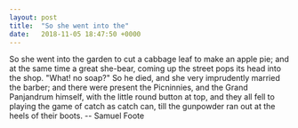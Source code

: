 ```yaml
---
layout: post
title:  "So she went into the"
date:   2018-11-05 18:47:50 +0000
---
```

So she went into the garden to cut a cabbage leaf to make an apple pie;
and at the same time a great she-bear, coming up the street pops its head
into the shop. "What! no soap?" So he died, and she very imprudently
married the barber; and there were present the Picninnies, and the Grand
Panjandrum himself, with the little round button at top, and they all
fell to playing the game of catch as catch can, till the gunpowder ran
out at the heels of their boots.
		-- Samuel Foote

